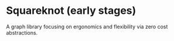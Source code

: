 # Squareknot (early stages)
A graph library focusing on ergonomics and flexibility via zero cost abstractions.
